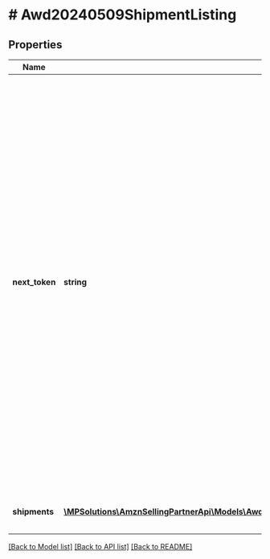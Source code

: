 # # Awd20240509ShipmentListing

## Properties

Name | Type | Description | Notes
------------ | ------------- | ------------- | -------------
**next_token** | **string** | A token that is used to retrieve the next page of results. The response includes &#x60;nextToken&#x60; when the number of results exceeds the specified &#x60;maxResults&#x60; value. To get the next page of results, call the operation with this token and include the same arguments as the call that produced the token. To get a complete list, call this operation until &#x60;nextToken&#x60; is null. Note that this operation can return empty pages. | [optional]
**shipments** | [**\MPSolutions\AmznSellingPartnerApi\Models\Awd20240509\Awd20240509InboundShipmentSummary[]**](Awd20240509InboundShipmentSummary.md) | List of inbound shipment summaries. | [optional]

[[Back to Model list]](../../README.md#models) [[Back to API list]](../../README.md#endpoints) [[Back to README]](../../README.md)
